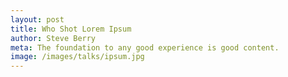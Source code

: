 ```yaml
---
layout: post
title: Who Shot Lorem Ipsum
author: Steve Berry
meta: The foundation to any good experience is good content.
image: /images/talks/ipsum.jpg
---
```


<script src="http://speakerdeck.com/embed/4ec48ae75a972b0054002fbc.js"></script>